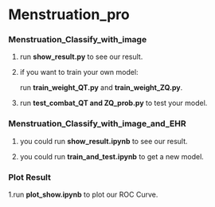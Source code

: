 # Menstruation_pro

### Menstruation_Classify_with_image

 1. run **show_result.py** to see our  result.
 2. if you want to train your own model:
     
     run **train_weight_QT.py** and **train_weight_ZQ.py**.
 4. run **test_combat_QT and ZQ_prob.py** to test your model.

### Menstruation_Classify_with_image_and_EHR

1. you could run **show_result.ipynb** to see our result.

2. you could run **train_and_test.ipynb** to get a new model.


### Plot Result

1.run **plot_show.ipynb** to plot our ROC Curve.


